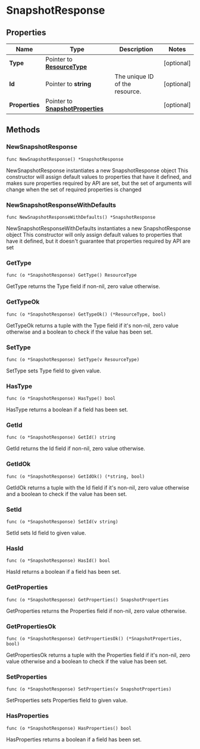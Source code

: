 # SnapshotResponse

## Properties

|Name | Type | Description | Notes|
|------------ | ------------- | ------------- | -------------|
|**Type** | Pointer to [**ResourceType**](ResourceType.md) |  | [optional] |
|**Id** | Pointer to **string** | The unique ID of the resource. | [optional] |
|**Properties** | Pointer to [**SnapshotProperties**](SnapshotProperties.md) |  | [optional] |

## Methods

### NewSnapshotResponse

`func NewSnapshotResponse() *SnapshotResponse`

NewSnapshotResponse instantiates a new SnapshotResponse object
This constructor will assign default values to properties that have it defined,
and makes sure properties required by API are set, but the set of arguments
will change when the set of required properties is changed

### NewSnapshotResponseWithDefaults

`func NewSnapshotResponseWithDefaults() *SnapshotResponse`

NewSnapshotResponseWithDefaults instantiates a new SnapshotResponse object
This constructor will only assign default values to properties that have it defined,
but it doesn't guarantee that properties required by API are set

### GetType

`func (o *SnapshotResponse) GetType() ResourceType`

GetType returns the Type field if non-nil, zero value otherwise.

### GetTypeOk

`func (o *SnapshotResponse) GetTypeOk() (*ResourceType, bool)`

GetTypeOk returns a tuple with the Type field if it's non-nil, zero value otherwise
and a boolean to check if the value has been set.

### SetType

`func (o *SnapshotResponse) SetType(v ResourceType)`

SetType sets Type field to given value.

### HasType

`func (o *SnapshotResponse) HasType() bool`

HasType returns a boolean if a field has been set.

### GetId

`func (o *SnapshotResponse) GetId() string`

GetId returns the Id field if non-nil, zero value otherwise.

### GetIdOk

`func (o *SnapshotResponse) GetIdOk() (*string, bool)`

GetIdOk returns a tuple with the Id field if it's non-nil, zero value otherwise
and a boolean to check if the value has been set.

### SetId

`func (o *SnapshotResponse) SetId(v string)`

SetId sets Id field to given value.

### HasId

`func (o *SnapshotResponse) HasId() bool`

HasId returns a boolean if a field has been set.

### GetProperties

`func (o *SnapshotResponse) GetProperties() SnapshotProperties`

GetProperties returns the Properties field if non-nil, zero value otherwise.

### GetPropertiesOk

`func (o *SnapshotResponse) GetPropertiesOk() (*SnapshotProperties, bool)`

GetPropertiesOk returns a tuple with the Properties field if it's non-nil, zero value otherwise
and a boolean to check if the value has been set.

### SetProperties

`func (o *SnapshotResponse) SetProperties(v SnapshotProperties)`

SetProperties sets Properties field to given value.

### HasProperties

`func (o *SnapshotResponse) HasProperties() bool`

HasProperties returns a boolean if a field has been set.


